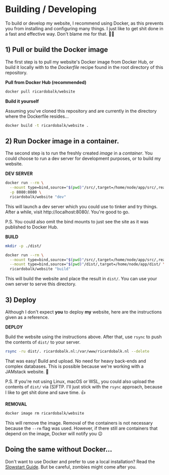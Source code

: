 # Building / Developing

To build or develop my website, I recommend using Docker, as this prevents you from installing and configuring many things. I just like to get shit done in a fast and effective way. Don't blame me for that. :man_shrugging:

## 1) Pull or build the Docker image

The first step is to pull my website's Docker image from Docker Hub, or build it locally with to the _Dockerfile_ recipe found in the root directory of this repository.

**Pull from Docker Hub (recommended)**

```sh
docker pull ricardobalk/website
```

**Build it yourself**

Assuming you've cloned this repository and are currently in the directory where the Dockerfile resides...

```sh
docker build -t ricardobalk/website .
```

## 2) Run Docker image in a container.

The second step is to run the freshly created _image_ in a _container_. You could choose to run a dev server for development purposes, or to build my website.

**DEV SERVER**


```sh
docker run --rm \
  --mount type=bind,source="$(pwd)"/src/,target=/home/node/app/src/,readonly \
  -p 8080:8080 \
  ricardobalk/website "dev"
```

This will launch a dev server which you could use to tinker and try things. After a while, visit http://localhost:8080/. You're good to go.

P.S. You could also omit the bind mounts to just see the site as it was published to Docker Hub.

**BUILD**

```sh
mkdir -p ./dist/
```

```sh
docker run --rm \
  --mount type=bind,source="$(pwd)"/src/,target=/home/node/app/src/,readonly \
  --mount type=bind,source="$(pwd)"/dist/,target=/home/node/app/dist/ \
  ricardobalk/website "build"
```

This will build the website and place the result in `dist/`. You can use your own server to serve this directory.

## 3) Deploy

Although I don't expect **you** to deploy **my** website, here are the instructions given as a reference.

**DEPLOY**

Build the website using the instructions above. After that, use `rsync` to push the contents of `dist/` to your server.

```sh
rsync -ru dist/. ricardobalk.nl:/var/www/ricardobalk.nl --delete
```

That was easy! Build and upload. No need for heavy back-ends and complex databases. This is possible because we're working with a JAMstack website. :tada:

P.S. If you're not using Linux, macOS or WSL, you could also upload the contents of `dist/` via (S)FTP. I'll just stick with the `rsync` approach, because I like to get shit done and save time. :+1:

**REMOVAL**

```sh
docker image rm ricardobalk/website
```

This will remove the image. Removal of the containers is not necessary because the `--rm` flag was used. However, if there still are containers that depend on the image, Docker will notify you :wink:

## Doing the same without Docker...

Don't want to use Docker and prefer to use a local installation? Read the [Slowstart Guide](./without-docker.md). But be careful, zombies might come after you.